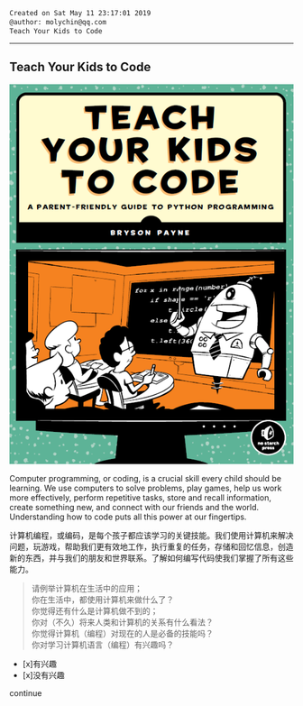 ```
Created on Sat May 11 23:17:01 2019  
@author: molychin@qq.com  
Teach Your Kids to Code  
```  

---  
## **Teach Your Kids to Code**

![](res/2019-5-12-12-22-54.png)

Computer programming, or coding, is a crucial skill every child should be learning. We use computers to solve problems, play games, help us work more effectively, perform repetitive tasks, store and recall information, create something new, and connect with our friends and the world. Understanding how to code puts all this power at our fingertips.

计算机编程，或编码，是每个孩子都应该学习的关键技能。我们使用计算机来解决问题，玩游戏，帮助我们更有效地工作，执行重复的任务，存储和回忆信息，创造新的东西，并与我们的朋友和世界联系。了解如何编写代码使我们掌握了所有这些能力。

>请例举计算机在生活中的应用；  
你在生活中，都使用计算机来做什么了？  
你觉得还有什么是计算机做不到的；  
你对（不久）将来人类和计算机的关系有什么看法？  
你觉得计算机（编程）对现在的人是必备的技能吗？  
你对学习计算机语言（编程）有兴趣吗？
- [x]有兴趣
- [x]没有兴趣















continue
